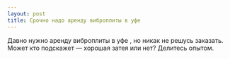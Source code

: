 ```yaml
---
layout: post 
title: Срочно надо аренду виброплиты в уфе  
--- 
```

Давно нужно аренду виброплиты в уфе , но никак не решусь заказать. Может кто подскажет — хорошая затея или нет? Делитесь опытом.